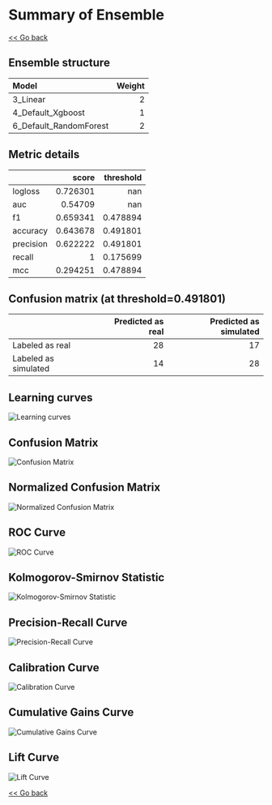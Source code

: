 # Summary of Ensemble

[<< Go back](../README.md)


## Ensemble structure
| Model                  |   Weight |
|:-----------------------|---------:|
| 3_Linear               |        2 |
| 4_Default_Xgboost      |        1 |
| 6_Default_RandomForest |        2 |

## Metric details
|           |    score |   threshold |
|:----------|---------:|------------:|
| logloss   | 0.726301 |  nan        |
| auc       | 0.54709  |  nan        |
| f1        | 0.659341 |    0.478894 |
| accuracy  | 0.643678 |    0.491801 |
| precision | 0.622222 |    0.491801 |
| recall    | 1        |    0.175699 |
| mcc       | 0.294251 |    0.478894 |


## Confusion matrix (at threshold=0.491801)
|                      |   Predicted as real |   Predicted as simulated |
|:---------------------|--------------------:|-------------------------:|
| Labeled as real      |                  28 |                       17 |
| Labeled as simulated |                  14 |                       28 |

## Learning curves
![Learning curves](learning_curves.png)
## Confusion Matrix

![Confusion Matrix](confusion_matrix.png)


## Normalized Confusion Matrix

![Normalized Confusion Matrix](confusion_matrix_normalized.png)


## ROC Curve

![ROC Curve](roc_curve.png)


## Kolmogorov-Smirnov Statistic

![Kolmogorov-Smirnov Statistic](ks_statistic.png)


## Precision-Recall Curve

![Precision-Recall Curve](precision_recall_curve.png)


## Calibration Curve

![Calibration Curve](calibration_curve_curve.png)


## Cumulative Gains Curve

![Cumulative Gains Curve](cumulative_gains_curve.png)


## Lift Curve

![Lift Curve](lift_curve.png)



[<< Go back](../README.md)
